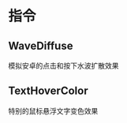 # 指令

## WaveDiffuse

模拟安卓的点击和按下水波扩散效果

<DemoBlock  src="directives/WaveDiffuse/demo.vue" demo="directives/WaveDiffuse/demo.vue"/>

## TextHoverColor

特别的鼠标悬浮文字变色效果

<DemoBlock  src="directives/TextHoverColor/demo.vue" demo="directives/TextHoverColor/demo.vue"/>

